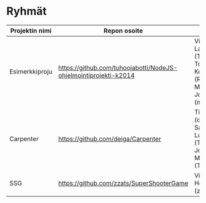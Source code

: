 # Ryhmät

| Projektin nimi     | Repon osoite                                                     | Jäsenet                                                                  |
| ------------------ | ---------------------------------------------------------------- | ------------------------------------------------------------------------ |
| Esimerkkiproju     | https://github.com/tuhoojabotti/NodeJS-ohjelmointiprojekti-k2014 | Ville Lahdenvuo (Tuhis), Tony Kovanen (Rase-), Mikko Johansson (mellowi) |
| Carpenter          | https://github.com/deiga/Carpenter                               | Timo Sand (deiga), Sami Lunnamo (Taxus), Joonas Magnússon (Th0ra) |
| SSG                | https://github.com/zzats/SuperShooterGame                        | Ville Heikkinen (zzats)
